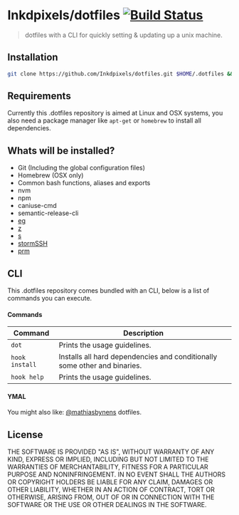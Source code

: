 # Inkdpixels/dotfiles [![Build Status](https://travis-ci.org/Inkdpixels/dotfiles.svg)](https://travis-ci.org/Inkdpixels/dotfiles)

> dotfiles with a CLI for quickly setting & updating up a unix machine.

## Installation
``` bash
git clone https://github.com/Inkdpixels/dotfiles.git $HOME/.dotfiles && cd $HOME/.dotfiles && ./install && cd
```

## Requirements
Currently this .dotfiles repository is aimed at Linux and OSX systems, you also need a package manager like `apt-get` or `homebrew` to install all dependencies.

## Whats will be installed?
* Git (Including the global configuration files)
* Homebrew (OSX only)
* Common bash functions, aliases and exports
* nvm
* npm
* caniuse-cmd
* semantic-release-cli
* [eg](https://github.com/srsudar/eg)
* [z](https://github.com/rupa/z)
* [s](https://github.com/haosdent/s)
* [stormSSH](https://github.com/emre/storm)
* [prm](https://github.com/eivind88/prm)

## CLI
This .dotfiles repository comes bundled with an CLI, below is a list of commands you can execute.

#### Commands
| Command            | Description                                                               |
| ------------------ | ------------------------------------------------------------------------- |
| `dot`              | Prints the usage guidelines.                                              |
| `hook install`     | Installs all hard dependencies and conditionally some other and binaries. |
| `hook help`        | Prints the usage guidelines.                                              |

#### YMAL
You might also like: [@mathiasbynens](https://github.com/mathiasbynens/dotfiles) dotfiles.

## License
THE SOFTWARE IS PROVIDED "AS IS", WITHOUT WARRANTY OF ANY KIND, EXPRESS OR
IMPLIED, INCLUDING BUT NOT LIMITED TO THE WARRANTIES OF MERCHANTABILITY,
FITNESS FOR A PARTICULAR PURPOSE AND NONINFRINGEMENT. IN NO EVENT SHALL THE
AUTHORS OR COPYRIGHT HOLDERS BE LIABLE FOR ANY CLAIM, DAMAGES OR OTHER
LIABILITY, WHETHER IN AN ACTION OF CONTRACT, TORT OR OTHERWISE, ARISING FROM,
OUT OF OR IN CONNECTION WITH THE SOFTWARE OR THE USE OR OTHER DEALINGS IN
THE SOFTWARE.
